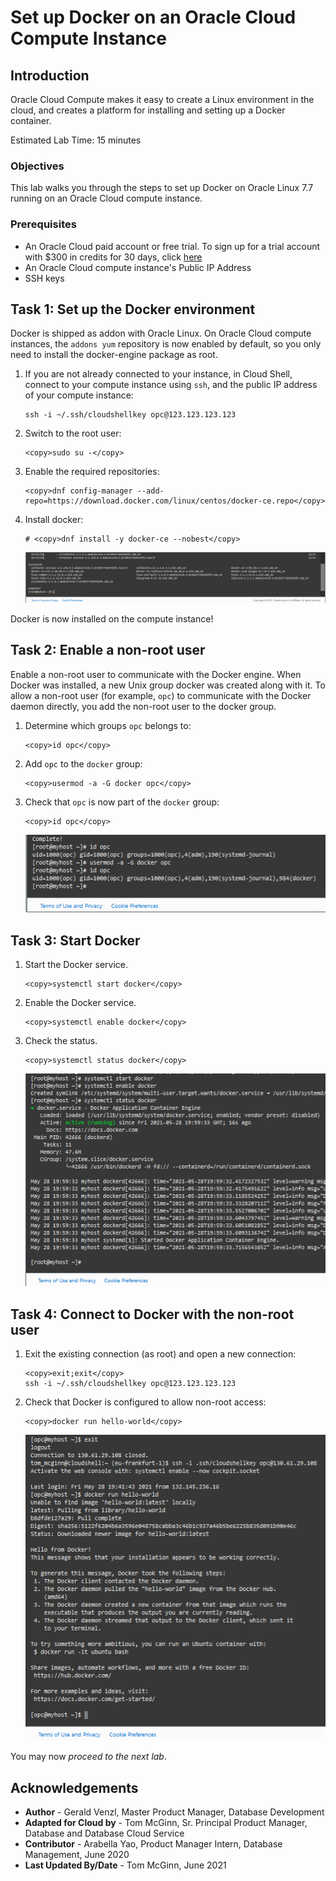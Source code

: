 # Set up Docker on an Oracle Cloud Compute Instance

## Introduction
Oracle Cloud Compute makes it easy to create a Linux environment in the cloud, and creates a platform for installing and setting up a Docker container.

Estimated Lab Time: 15 minutes

### Objectives
This lab walks you through the steps to set up Docker on Oracle Linux 7.7 running on an Oracle Cloud compute instance.

### Prerequisites

* An Oracle Cloud paid account or free trial. To sign up for a trial account with $300 in credits for 30 days, click [here](http://oracle.com/cloud/free)
* An Oracle Cloud compute instance's Public IP Address
* SSH keys

## Task 1: Set up the Docker environment

  Docker is shipped as addon with Oracle Linux. On Oracle Cloud compute instances, the `addons yum` repository is now enabled by default, so you only need to install the docker-engine package as root.

1. If you are not already connected to your instance, in Cloud Shell, connect to your compute instance using `ssh`, and the public IP address of your compute instance:

    ```nohighlight
    ssh -i ~/.ssh/cloudshellkey opc@123.123.123.123
    ```

2. Switch to the root user:

    ```
    <copy>sudo su -</copy>
    ```

3. Enable the required repositories:

    ```
    <copy>dnf config-manager --add-repo=https://download.docker.com/linux/centos/docker-ce.repo</copy>
    ```

4. Install docker:

    ```
    # <copy>dnf install -y docker-ce --nobest</copy>
    ```

    ![](images/docker-installed.png)

  Docker is now installed on the compute instance!

## Task 2: Enable a non-root user

Enable a non-root user to communicate with the Docker engine. When Docker was installed, a new Unix group docker was created along with it. To allow a non-root user (for example, `opc`) to communicate with the Docker daemon directly, you add the non-root user to the docker group.

1. Determine which groups `opc` belongs to:

    ```
    <copy>id opc</copy>
    ```

2. Add `opc` to the `docker` group:

    ```
    <copy>usermod -a -G docker opc</copy>
    ```

3. Check that `opc` is now part of the `docker` group:

    ```
    <copy>id opc</copy>
    ```

    ![](images/non-root-enabled.png)

## Task 3: Start Docker

1. Start the Docker service.

    ```
    <copy>systemctl start docker</copy>
    ```

2. Enable the Docker service.

    ```
    <copy>systemctl enable docker</copy>
    ```

3. Check the status.

    ```
    <copy>systemctl status docker</copy>
    ```

    ![](images/start-docker.png)

## Task 4: Connect to Docker with the non-root user

1. Exit the existing connection (as root) and open a new connection:

    ```nohighlight
    <copy>exit;exit</copy>
    ssh -i ~/.ssh/cloudshellkey opc@123.123.123.123
    ```
2. Check that Docker is configured to allow non-root access:

    ```
    <copy>docker run hello-world</copy>
    ```

    ![](images/docker-run-hello.png)

  You may now *proceed to the next lab*.

## Acknowledgements
* **Author** - Gerald Venzl, Master Product Manager, Database Development
* **Adapted for Cloud by** -  Tom McGinn, Sr. Principal Product Manager, Database and Database Cloud Service
* **Contributor** - Arabella Yao, Product Manager Intern, Database Management, June 2020
* **Last Updated By/Date** - Tom McGinn, June 2021
